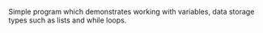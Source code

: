 Simple program which demonstrates working with variables, data storage types such as lists and while loops.
